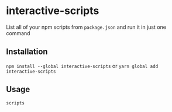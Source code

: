# interactive-scripts

List all of your npm scripts from `package.json` and run it in just one command

## Installation

`npm install --global interactive-scripts` or `yarn global add interactive-scripts`

## Usage

`scripts`
